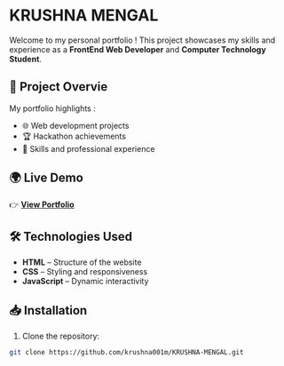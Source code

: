 # KRUSHNA MENGAL

Welcome to my personal portfolio ! This project showcases my skills and experience as a **FrontEnd Web Developer** and **Computer Technology Student**.

## 🚀 Project Overvie
My portfolio highlights :
- 🌐 Web development projects  
- 🏆 Hackathon achievements  
- 📜 Skills and professional experience  

## 🌍 Live Demo
👉 [**View Portfolio**](https://krushna001m.github.io/KRUSHNA-MENGAL/)  

## 🛠️ Technologies Used
- **HTML** – Structure of the website  
- **CSS** – Styling and responsiveness  
- **JavaScript** – Dynamic interactivity  

## 📥 Installation
1. Clone the repository:  
```bash
git clone https://github.com/krushna001m/KRUSHNA-MENGAL.git
